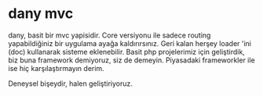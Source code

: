 # dany mvc
dany, basit bir mvc yapisidir. Core versiyonu ile sadece routing yapabildiğiniz bir uygulama ayağa kaldırırsınız. 
Geri kalan herşey loader 'ini (doc) kullanarak sisteme eklenebilir.
Basit php projelerimiz için geliştirdik, biz buna framework demiyoruz, siz de demeyin. Piyasadaki frameworkler ile ise hiç 
karşılaştırmayın derim.

Deneysel bişeydir, halen geliştiriyoruz.
